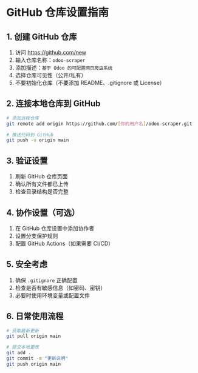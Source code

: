 # GitHub 仓库设置指南

## 1. 创建 GitHub 仓库
1. 访问 https://github.com/new
2. 输入仓库名称：`odoo-scraper`
3. 添加描述：`基于 Odoo 的可配置网页爬虫系统`
4. 选择仓库可见性（公开/私有）
5. 不要初始化仓库（不要添加 README、.gitignore 或 License）

## 2. 连接本地仓库到 GitHub
```bash
# 添加远程仓库
git remote add origin https://github.com/[你的用户名]/odoo-scraper.git

# 推送代码到 GitHub
git push -u origin main
```

## 3. 验证设置
1. 刷新 GitHub 仓库页面
2. 确认所有文件都已上传
3. 检查目录结构是否完整

## 4. 协作设置（可选）
1. 在 GitHub 仓库设置中添加协作者
2. 设置分支保护规则
3. 配置 GitHub Actions（如果需要 CI/CD）

## 5. 安全考虑
1. 确保 `.gitignore` 正确配置
2. 检查是否有敏感信息（如密码、密钥）
3. 必要时使用环境变量或配置文件

## 6. 日常使用流程
```bash
# 获取最新更新
git pull origin main

# 提交本地更改
git add .
git commit -m "更新说明"
git push origin main
``` 